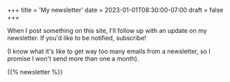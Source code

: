 +++
title = 'My newsletter'
date = 2023-01-01T08:30:00-07:00
draft = false
+++

When I post something on this site, I'll follow up with an update on my newsletter. If you'd like to be notified, subscribe!

(I know what it's like to get way too many emails from a newsletter, so I promise I won't send more than one a month).

<div class="mt-10">
  {{% newsletter %}}
</div>
